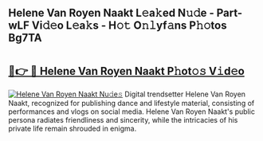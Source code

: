 ## Helene Van Royen Naakt L𝚎a𝚔ed N𝚞𝚍e - Part-wLF Vi𝚍𝚎o L𝚎a𝚔s - H𝚘𝚝 O𝚗𝚕yf𝚊ns P𝚑𝚘tos Bg7TA

# <h2><a href="http://kf6zft.oniu.top/?m=Helene+Van+Royen+Naakt">🔗👉 🔴 Helene Van Royen Naakt P𝚑ot𝚘𝚜 V𝚒d𝚎o</a></h2>

[![Helene Van Royen Naakt Nu𝚍e𝚜](https://i.imgur.com/0qMVB7G.gif)](http://kf6zft.oniu.top/?m=Helene+Van+Royen+Naakt)
Digital trendsetter Helene Van Royen Naakt, recognized for publishing dance and lifestyle material, consisting of performances and vlogs on social media. Helene Van Royen Naakt's public persona radiates friendliness and sincerity, while the intricacies of his private life remain shrouded in enigma.  
